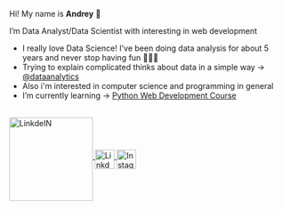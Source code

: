 Hi! My name is **Andrey** 👋    

I’m Data Analyst/Data Scientist with interesting in web development

- I really love Data Science! I've been doing data analysis for about 5 years and never stop having fun 🏄🏼‍♂️
- Trying to explain complicated thinks about data in a simple way -> [@dataanalytics](https://www.instagram.com/dataanalytics/)
- Also i'm interested in computer science and programming in general </br> 
- I’m currently learning -> [Python Web Development Course](https://stepik.org/course/75/syllabus)

</br>

  <a class="header-badge" target="_blank" href="https://www.codewars.com/users/Andreilinch">
      <img align="middle" alt="LinkdeIN" width="150px" alt="Codewars badge" src="https://www.codewars.com/users/Andreilinch/badges/micro">
  </a>
  <a class="header-badge" target="_blank" href="https://www.linkedin.com/in/andrey-korotkiy/">
      <img align="middle" alt="LinkdeIN" width="35px" src="https://plan2profit.ca/wp-content/uploads/2018/12/linkedin-logo-white.png">
  </a>
  <a target="_blank" href="https://www.instagram.com/dataanalytics/">
  <img align="middle" alt="Instagram" width="35px" src="https://proofmart.com/wp-content/uploads/2021/06/instagram-6-low.png" />
  </a>

<!---
Andreilinch/Andreilinch is a ✨ special ✨ repository because its `README.md` (this file) appears on your GitHub profile.
You can click the Preview link to take a look at your changes.
--->
